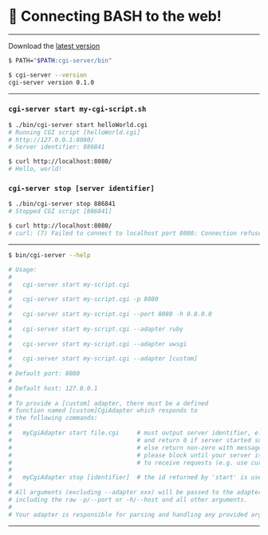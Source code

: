 # 🔌 Connecting BASH to the web!

---

Download the [latest version](https://github.com/bx-sh/cgi-server.sh/archive/v0.1.0.tar.gz)

```sh
$ PATH="$PATH:cgi-server/bin"

$ cgi-server --version
cgi-server version 0.1.0
```

---

### `cgi-server start my-cgi-script.sh`

```sh
$ ./bin/cgi-server start helloWorld.cgi
# Running CGI script [helloWorld.cgi]
# http://127.0.0.1:8080/
# Server identifier: 886841
```

```sh
$ curl http://localhost:8080/
# Hello, world!
```

### `cgi-server stop [server identifier]`

```sh
$ ./bin/cgi-server stop 886841
# Stopped CGI script [886841]
```

```sh
$ curl http://localhost:8080/
# curl: (7) Failed to connect to localhost port 8080: Connection refused
```

---

```sh
$ bin/cgi-server --help

# Usage:
#
#   cgi-server start my-script.cgi
#
#   cgi-server start my-script.cgi -p 8080
#
#   cgi-server start my-script.cgi --port 8080 -h 0.0.0.0
#
#   cgi-server start my-script.cgi --adapter ruby
#
#   cgi-server start my-script.cgi --adapter uwsgi
#
#   cgi-server start my-script.cgi --adapter [custom]
#
# Default port: 8080
#
# Default host: 127.0.0.1
#
# To provide a [custom] adapter, there must be a defined
# function named [custom]CgiAdapter which responds to
# the following commands:
#
#   myCgiAdapter start file.cgi     # must output server identifier, e.g. PID
#                                   # and return 0 if server started successfully
#                                   # else return non-zero with message in STDERR
#                                   # please block until your server is ready
#                                   # to receive requests (e.g. use curl to verify)
#
#   myCgiAdapter stop [identifier]  # the id returned by 'start' is used by 'stop'
#
# All arguments (excluding --adapter xxx) will be passed to the adapter
# including the raw -p/--port or -h/--host and all other arguments.
#
# Your adapter is responsible for parsing and handling any provided arguments.
```

---

